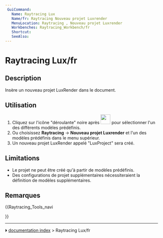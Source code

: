 ```yaml
---
 GuiCommand:
   Name: Raytracing Lux
   Name/fr: Raytracing Nouveau projet Luxrender
   MenuLocation: Raytracing , Nouveau projet Luxrender
‏‎   Workbenches: Raytracing_Workbench/fr
   Shortcut: 
   SeeAlso: 
---
```


# Raytracing Lux/fr

## Description

Insère un nouveau projet LuxRender dans le document.

## Utilisation

1.  Cliquez sur l\'icône \"déroulante\" noire après <img alt="" src=images/Raytracing_Lux.svg  style="width:32px;"> pour sélectionner l\'un des différents modèles prédéfinis.
2.  Ou choisissez **Raytracing** → **Nouveau projet Luxrender** et l'un des modèles prédéfinis dans le menu supérieur.
3.  Un nouveau projet LuxRender appelé \"LuxProject\" sera créé.

## Limitations

-   Le projet ne peut être créé qu\'à partir de modèles prédéfinis.
-   Des configurations de projet supplémentaires nécessiteraient la définition de modèles supplémentaires.

## Remarques





{{Raytracing_Tools_navi

}}



---
⏵ [documentation index](../README.md) > Raytracing Lux/fr
